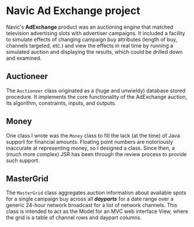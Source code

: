 # Navic Ad Exchange project

Navic's __AdExchange__ product was an auctioning engine that matched television advertising slots with advertiser campaigns.  It included a facility to simulate effects of changing campaign buy attributes (length of buy, channels targeted, etc.) and view the effects in real time by running a simulated auction and displaying the results, which could be drilled down and examined.

## Auctioneer
The ```Auctioneer``` class originated as a (huge and unwieldy) database stored procedure.  It implements the core functionality of the AdExchange auction, its algorithm, constraints, inputs, and outputs.

## Money
One class I wrote was the ```Money``` class to fill the lack (at the time) of Java support for financial amounts.  Floating point numbers are notoriously inaccurate at representing money, so I designed a class.  Since then, a (much more complex) JSR has been through the review process to provide such support.

## MasterGrid
The ```MasterGrid``` class aggregates auction information about available spots for a single campaign buy across all ___dayparts___ for a date range over a generic 24-hour network broadcast for a list of network channels.
 This class is intended to act as the Model for an MVC web interface View, where the grid is a table of channel rows and daypart columns.
